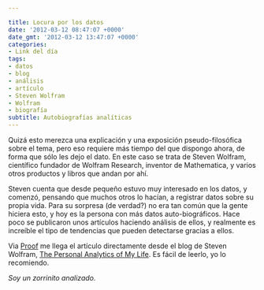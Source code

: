 ```yaml
---

title: Locura por los datos
date: '2012-03-12 08:47:07 +0000'
date_gmt: '2012-03-12 13:47:07 +0000'
categories:
- Link del día
tags:
- datos
- blog
- análisis
- artículo
- Steven Wolfram
- Wolfram
- biografía
subtitle: Autobiografías analíticas
---
```


Quizá esto merezca una explicación y una exposición pseudo-filosófica sobre el tema, pero eso requiere más tiempo del que dispongo ahora, de forma que sólo les dejo el dato. En este caso se trata de Steven Wolfram, científico fundador de Wolfram Research, inventor de Mathematica, y varios otros productos y libros que andan por ahí.

Steven cuenta que desde pequeño estuvo muy interesado en los datos, y comenzó, pensando que muchos otros lo hacían, a registrar datos sobre su propia vida. Para su sorpresa (de verdad?) no era tan común que la gente hiciera esto, y hoy es la persona con más datos auto-biográficos. Hace poco se publicaron unos artículos haciendo análisis de ellos, y realmente es increíble el tipo de tendencias que pueden detectarse gracias a ellos.

Via [Proof](http://proofmathisbeautiful.tumblr.com/post/19073118380/poptech-steven-wolfram-the-personal-analytics) me llega el artículo directamente desde el blog de Steven Wolfram, [The Personal Analytics of My Life](http://blog.stephenwolfram.com/2012/03/the-personal-analytics-of-my-life/). Es fácil de leerlo, yo lo recomiendo.

_Soy un zorrinito analizado._
